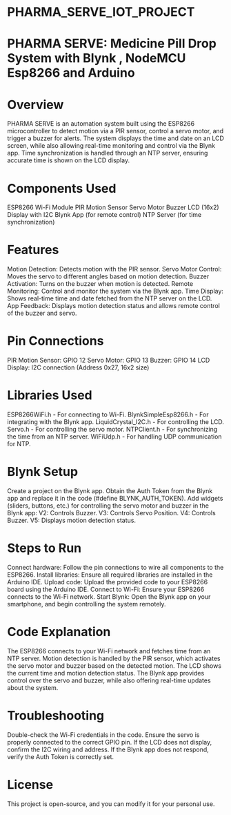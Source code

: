  # PHARMA_SERVE_IOT_PROJECT

# PHARMA SERVE: Medicine Pill Drop System with Blynk , NodeMCU Esp8266 and Arduino

# Overview

PHARMA SERVE is an automation system built using the ESP8266 microcontroller to detect motion via a PIR sensor, control a servo motor, and trigger a buzzer for alerts. The system displays the time and date on an LCD screen, while also allowing real-time monitoring and control via the Blynk app. Time synchronization is handled through an NTP server, ensuring accurate time is shown on the LCD display.

# Components Used

ESP8266 Wi-Fi Module
PIR Motion Sensor
Servo Motor
Buzzer
LCD (16x2) Display with I2C
Blynk App (for remote control)
NTP Server (for time synchronization)

# Features

Motion Detection: Detects motion with the PIR sensor.
Servo Motor Control: Moves the servo to different angles based on motion detection.
Buzzer Activation: Turns on the buzzer when motion is detected.
Remote Monitoring: Control and monitor the system via the Blynk app.
Time Display: Shows real-time time and date fetched from the NTP server on the LCD.
App Feedback: Displays motion detection status and allows remote control of the buzzer and servo.

# Pin Connections

PIR Motion Sensor: GPIO 12
Servo Motor: GPIO 13
Buzzer: GPIO 14
LCD Display: I2C connection (Address 0x27, 16x2 size)

# Libraries Used
ESP8266WiFi.h - For connecting to Wi-Fi.
BlynkSimpleEsp8266.h - For integrating with the Blynk app.
LiquidCrystal_I2C.h - For controlling the LCD.
Servo.h - For controlling the servo motor.
NTPClient.h - For synchronizing the time from an NTP server.
WiFiUdp.h - For handling UDP communication for NTP.

# Blynk Setup

Create a project on the Blynk app.
Obtain the Auth Token from the Blynk app and replace it in the code (#define BLYNK_AUTH_TOKEN).
Add widgets (sliders, buttons, etc.) for controlling the servo motor and buzzer in the Blynk app:
V2: Controls Buzzer.
V3: Controls Servo Position.
V4: Controls Buzzer.
V5: Displays motion detection status.

# Steps to Run

Connect hardware: Follow the pin connections to wire all components to the ESP8266.
Install libraries: Ensure all required libraries are installed in the Arduino IDE.
Upload code: Upload the provided code to your ESP8266 board using the Arduino IDE.
Connect to Wi-Fi: Ensure your ESP8266 connects to the Wi-Fi network.
Start Blynk: Open the Blynk app on your smartphone, and begin controlling the system remotely.

# Code Explanation

The ESP8266 connects to your Wi-Fi network and fetches time from an NTP server.
Motion detection is handled by the PIR sensor, which activates the servo motor and buzzer based on the detected motion.
The LCD shows the current time and motion detection status.
The Blynk app provides control over the servo and buzzer, while also offering real-time updates about the system.

# Troubleshooting
Double-check the Wi-Fi credentials in the code.
Ensure the servo is properly connected to the correct GPIO pin.
If the LCD does not display, confirm the I2C wiring and address.
If the Blynk app does not respond, verify the Auth Token is correctly set.

# License
This project is open-source, and you can modify it for your personal use.

